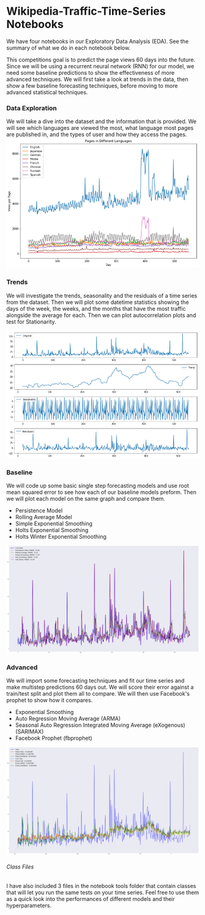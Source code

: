 # Wikipedia-Traffic-Time-Series Notebooks

We have four notebooks in our Exploratory Data Analysis (EDA). See the summary of what we do in each notebook below.

This competitions goal is to predict the page views 60 days into the future. Since we will be using a recurrent neural network (RNN) for our model, we need some baseline predictions to show the effectiveness of more advanced techniques. We will first take a look at trends in the data, then show a few baseline forecasting techniques, before moving to more advanced statistical techniques.

### Data Exploration
We will take a dive into the dataset and the information that is provided. We will see which languages are viewed the most, what language most pages are published in, and the types of user and how they access the pages.
![](../refs/DataExploration.png)

### Trends
We will investigate the trends, seasonality and the residuals of a time series from the dataset. Then we will plot some datetime statistics showing the days of the week, the weeks, and the months that have the most traffic alongside the average for each. Then we can plot autocorrelation plots and test for Stationarity.

![](../refs/TrendsVisual.png)

### Baseline
We will code up some basic single step forecasting models and use root mean squared error to see how each of our baseline models preform. Then we will plot each model on the same graph and compare them.

* Persistence Model
* Rolling Average Model
* Simple Exponential Smoothing
* Holts Exponential Smoothing
* Holts Winter Exponential Smoothing

![](../refs/BaselinePredictions.png)

### Advanced
We will import some forecasting techniques and fit our time series and make multistep predictions 60 days out. We will score their error against a train/test split and plot them all to compare. We will then use Facebook's prophet to show how it compares.

* Exponential Smoothing
* Auto Regression Moving Average (ARMA)
* Seasonal Auto Regression Integrated Moving Average (eXogenous) (SARIMAX)
* Facebook Prophet (fbprophet)

![](../refs/StatisticalMethods.png)

###### Class Files
I have also included 3 files in the notebook tools folder that contain classes that will let you run the same tests on your time series. Feel free to use them as a quick look into the performances of different models and their hyperparameters.
